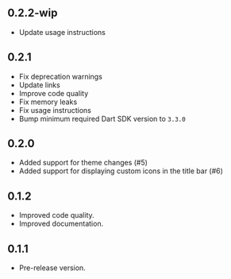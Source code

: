 ## 0.2.2-wip

- Update usage instructions

## 0.2.1

- Fix deprecation warnings
- Update links
- Improve code quality
- Fix memory leaks
- Fix usage instructions
- Bump minimum required Dart SDK version to `3.3.0`

## 0.2.0

- Added support for theme changes (#5)
- Added support for displaying custom icons in the title bar (#6)

## 0.1.2

- Improved code quality.
- Improved documentation.

## 0.1.1

- Pre-release version.
